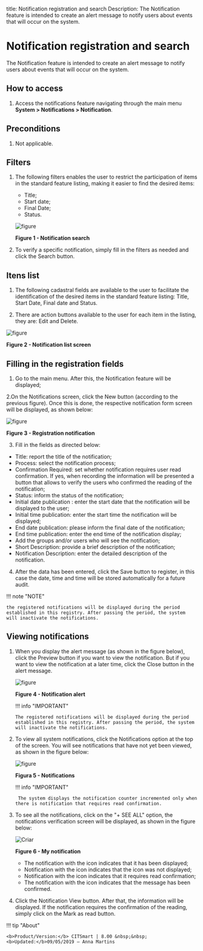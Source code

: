 title: Notification registration and search
Description: The Notification feature is intended to create an alert message to notify users about events that will occur on the system.

# Notification registration and search

The Notification feature is intended to create an alert message to notify users about events that will occur on the system.

How to access
----------

1. Access the notifications feature navigating through the main menu **System > Notifications > Notification**.

Preconditions
------------

1. Not applicable.

Filters
------

1. The following filters enables the user to restrict the participation of items in the standard feature listing, making it easier to find the desired items:

    - Title;
    - Start date;
    - Final Date;
    - Status.

    ![figure](images/notification-1.png)
    
    **Figure 1 - Notification search**

2. To verify a specific notification, simply fill in the filters as needed and click the Search button.

Itens list
-----------

1. The following cadastral fields are available to the user to facilitate the identification of the desired items in the standard feature listing: Title, Start Date, Final date and Status.

2. There are action buttons available to the user for each item in the listing, they are: Edit and Delete.

![figure](images/notification-2.png)

**Figure 2 - Notification list screen**

Filling in the registration fields
----------------------------------

1. Go to the main menu. After this, the Notification feature will be displayed;

2.On the Notifications screen, click the New button (according to the previous figure). Once this is done, the respective notification form screen will be displayed, as shown below:

   ![figure](images/notification-3.png)    
    
   **Figure 3 - Registration notification**

3.  Fill in the fields as directed below:

- Title: report the title of the notification;
- Process: select the notification process;
- Confirmation Required: set whether notification requires user read confirmation. If yes, when recording the information will be presented a button that allows to verify the users who confirmed the reading of the notification;
- Status: inform the status of the notification;
- Initial date publication : enter the start date that the notification will be displayed to the user;
- Initial time publication: enter the start time the notification will be displayed;
- End date publication: please inform the final date of the notification;
- End time publication: enter the end time of the notification display;
- Add the groups and/or users who will see the notification;
- Short Description: provide a brief description of the notification;
- Notification Description: enter the detailed description of the notification.

4. After the data has been entered, click the Save button to register, in this case the date, time and time will be stored automatically for a future audit.

!!! note "NOTE"

    the registered notifications will be displayed during the period established in this registry. After passing the period, the system will inactivate the notifications.


Viewing notifications
---------------------------

1.  When you display the alert message (as shown in the figure below), click the Preview button if you want to view the notification. But if you want to view the notification at a later time, click the Close button in the alert message.

    ![figure](images/notification-4.png)
    
    **Figure 4 - Notification alert**

    !!! info "IMPORTANT"

        The registered notifications will be displayed during the period established in this registry. After passing the period, the system will inactivate the notifications.

2.  To view all system notifications, click the Notifications option at the top of the screen. You will see notifications that have not yet been viewed, as shown in the figure below:
    
    ![figure](images/notification-5.png)
    
    **Figura 5 - Notifications**

    !!! info "IMPORTANT"

         The system displays the notification counter incremented only when there is notification that requires read confirmation.

3.  To see all the notifications, click on the "+ SEE ALL" option, the notifications verification screen will be displayed, as shown in the figure below:

    ![Criar](images/notification-6.png)
    
    **Figure 6 - My notification**

    - The notification with the icon  indicates that it has been displayed;
    - Notification with the icon  indicates that the icon was not displayed;
    - Notification with the icon  indicates that it requires read confirmation;
    - The notification with the icon  indicates that the message has been confirmed.

4.  Click the Notification View button. After that, the information will be displayed. If the notification requires the confirmation of the reading, simply click on the Mark as read button.


!!! tip "About"

    <b>Product/Version:</b> CITSmart | 8.00 &nbsp;&nbsp;
    <b>Updated:</b>09/05/2019 – Anna Martins
